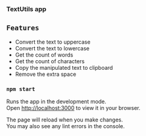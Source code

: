 ### TextUtils app

## `Features`
- Convert the text to uppercase
- Convert the text to lowercase
- Get the count of words
- Get the count of characters
- Copy the manipulated text to clipboard
- Remove the extra space


### `npm start`

Runs the app in the development mode.\
Open [http://localhost:3000](http://localhost:3000) to view it in your browser.

The page will reload when you make changes.\
You may also see any lint errors in the console.
